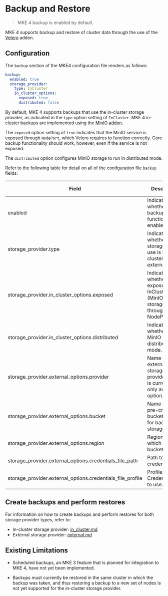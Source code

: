 # Backup and Restore

>MKE 4 backup is enabled by default.

MKE 4 supports backup and restore of cluster data through the use of the
[Velero](https://velero.io/) addon.

## Configuration

The `backup` section of the MKE4 configuration file renders as follows:

```yaml
backup:
  enabled: true
  storage_provider:
    type: InCluster
    in_cluster_options:
      exposed: true
      distributed: false
```

By default, MKE 4 supports backups that use the in-cluster storage
provider, as indicated in the `type` option setting of `InCluster`. MKE 4
in-cluster backups are implemented using the [MinIO
addon](https://microk8s.io/docs/addon-minio).

The `exposed` option setting of `true` indicates that the MinIO service is
exposed through `NodePort`, which Velero requires to function correctly. Core
backup functionality should work, however, even if
the service is not exposed.

The `distributed` option configures MinIO storage to run in distributed mode.

Refer to the following table for detail on all of the conifguration file
`backup` fields:

| Field                                                      | Description                                                                        | Valid values        |  Default  |
|------------------------------------------------------------|------------------------------------------------------------------------------------|---------------------|:---------:|
| enabled                                                    | Indicates whether backup/restore functionality is enabled.                         | true, false         |    true   |
| storage_provider.type                                      | Indicates whether the storage type in use is in-cluster or external.               | InCluster, External | InCluster |
| storage_provider.in_cluster_options.exposed                | Indicates whether to expose InCluster (MinIO) storage through NodePort.            | true, false         |    true   |
| storage_provider.in_cluster_options.distributed            | Indicates whether to run MinIO in distributed mode.                                | true, false         |   false   |
| storage_provider.external_options.provider                 | Name of the external storage provider. AWS is currently the only available option. | aws                 |    aws    |
| storage_provider.external_options.bucket                   | Name of the pre-created bucket to use for backup storage.                          | ""                  |     ""    |
| storage_provider.external_options.region                   | Region in which the bucket exists.                                                 | ""                  |     ""    |
| storage_provider.external_options.credentials_file_path    | Path to the credentials file.                                                      | ""                  |     ""    |
| storage_provider.external_options.credentials_file_profile | Profile in the Credentials file to use.                                            | ""                  |     ""    |

## Create backups and perform restores

For information on how to create backups and perform restores for both storage
provider types, refer to:

- In-cluster storage provider: [in_cluster.md](./in_cluster.md)
- External storage provider: [external.md](./external.md)

## Existing Limitations

- Scheduled backups, an MKE 3 feature that is planned for integration to MKE 4,
  have not yet been implemented.

- Backups must currently be restored in the same cluster in which the backup
  was taken, and thus restoring a backup to a new set of nodes is not yet
  supported for the in-cluster storage provider.